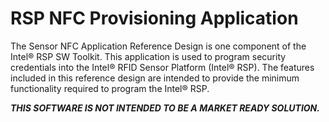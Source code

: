 # RSP NFC Provisioning Application

The Sensor NFC Application Reference Design is one component of the Intel® RSP SW Toolkit.  This application is used to program security credentials into the Intel® RFID Sensor Platform (Intel® RSP).  The features included in this reference design are intended to provide the minimum functionality required to program the Intel® RSP.  
  
**_THIS SOFTWARE IS NOT INTENDED TO BE A MARKET READY SOLUTION._**


